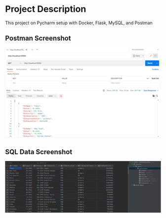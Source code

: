 # Project Description
This project on Pycharm setup with Docker, Flask, MySQL, and Postman

## Postman Screenshot
![Postman Screenshots](screenshots/postman.PNG)

## SQL Data Screenshot
![SQL Screenshots](screenshots/sqldata.PNG)